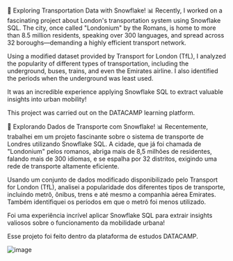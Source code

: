 🚆 Exploring Transportation Data with Snowflake! 📊 Recently, I worked on a fascinating project about London's transportation system using Snowflake SQL. The city, once called "Londonium" by the Romans, is home to more than 8.5 million residents, speaking over 300 languages, and spread across 32 boroughs—demanding a highly efficient transport network.

Using a modified dataset provided by Transport for London (TfL), I analyzed the popularity of different types of transportation, including the underground, buses, trains, and even the Emirates airline. I also identified the periods when the underground was least used.

It was an incredible experience applying Snowflake SQL to extract valuable insights into urban mobility!

This project was carried out on the DATACAMP learning platform.

🚆 Explorando Dados de Transporte com Snowflake! 📊
Recentemente, trabalhei em um projeto fascinante sobre o sistema de transporte de Londres utilizando Snowflake SQL. A cidade, que já foi chamada de "Londonium" pelos romanos, abriga mais de 8,5 milhões de residentes, falando mais de 300 idiomas, e se espalha por 32 distritos, exigindo uma rede de transporte altamente eficiente.

Usando um conjunto de dados modificado disponibilizado pelo Transport for London (TfL), analisei a popularidade dos diferentes tipos de transporte, incluindo metrô, ônibus, trens e até mesmo a companhia aérea Emirates. Também identifiquei os períodos em que o metrô foi menos utilizado.

Foi uma experiência incrível aplicar Snowflake SQL para extrair insights valiosos sobre o funcionamento da mobilidade urbana!

Esse projeto foi feito dentro da plataforma de estudos DATACAMP.

![image](https://github.com/user-attachments/assets/94d4c48b-857d-4375-b456-fcecbc08c166)
